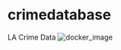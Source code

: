 # crimedatabase
LA Crime Data
![docker_image](https://github.com/user-attachments/assets/e087ff1f-b22b-4fed-a11a-ea0c20b0a4b3)
